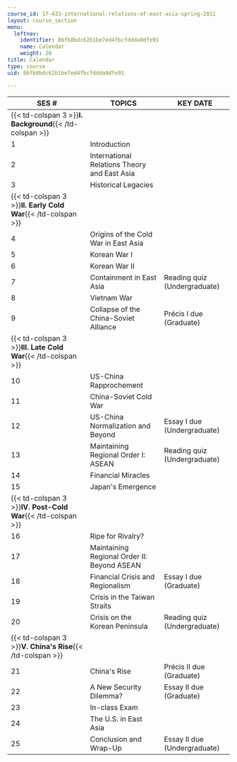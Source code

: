 ```yaml
---
course_id: 17-433-international-relations-of-east-asia-spring-2011
layout: course_section
menu:
  leftnav:
    identifier: 86fb8bdc62b1be7ed4fbcfddda0dfe91
    name: Calendar
    weight: 20
title: Calendar
type: course
uid: 86fb8bdc62b1be7ed4fbcfddda0dfe91

---
```


| SES # | TOPICS | KEY DATE |
| --- | --- | --- |
| {{< td-colspan 3 >}}**I. Background**{{< /td-colspan >}} |||
| 1 | Introduction | &nbsp; |
| 2 | International Relations Theory and East Asia | &nbsp; |
| 3 | Historical Legacies | &nbsp; |
| {{< td-colspan 3 >}}**II. Early Cold War**{{< /td-colspan >}} |||
| 4 | Origins of the Cold War in East Asia | &nbsp; |
| 5 | Korean War I | &nbsp; |
| 6 | Korean War II | &nbsp; |
| 7 | Containment in East Asia | Reading quiz (Undergraduate) |
| 8 | Vietnam War | &nbsp; |
| 9 | Collapse of the China-Soviet Alliance | Précis I due (Graduate) |
| {{< td-colspan 3 >}}**III. Late Cold War**{{< /td-colspan >}} |||
| 10 | US-China Rapprochement | &nbsp; |
| 11 | China-Soviet Cold War | &nbsp; |
| 12 | US-China Normalization and Beyond | Essay I due (Undergraduate) |
| 13 | Maintaining Regional Order I: ASEAN | Reading quiz (Undergraduate) |
| 14 | Financial Miracles | &nbsp; |
| 15 | Japan's Emergence | &nbsp; |
| {{< td-colspan 3 >}}**IV. Post-Cold War**{{< /td-colspan >}} |||
| 16 | Ripe for Rivalry? | &nbsp; |
| 17 | Maintaining Regional Order II: Beyond ASEAN | &nbsp; |
| 18 | Financial Crisis and Regionalism | Essay I due (Graduate) |
| 19 | Crisis in the Taiwan Straits | &nbsp; |
| 20 | Crisis on the Korean Peninsula | Reading quiz (Undergraduate) |
| {{< td-colspan 3 >}}**V. China's Rise**{{< /td-colspan >}} |||
| 21 | China's Rise | Précis II due (Graduate) |
| 22 | A New Security Dilemma? | Essay II due (Graduate) |
| 23 | In-class Exam | &nbsp; |
| 24 | The U.S. in East Asia | &nbsp; |
| 25 | Conclusion and Wrap-Up | Essay II due (Undergraduate)